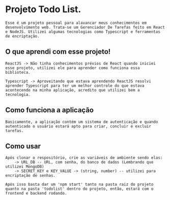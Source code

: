  <h1>Projeto Todo List.</h1>

    Esse é um projeto pessoal para alavancar meus conhecimentos em desenvolvimento web. Trata-se um Gerenciador De Tarefas feito em React e NodeJS. Utilizei algumas tecnologias como Typescript e ferramentas de encriptação. 

<h2>O que aprendi com esse projeto!</h2>

    ReactJS -> Não tinha conhecimentos prévios de React quando iniciei esse projeto, utilizei ele para aprender como funciona essa biblioteca. 
    
    Typescript -> Aproveitando que estava aprendendo ReactJS resolvi aprender Typescript para ter um melhor controle do que estava acontecendo na minha aplicação, acredito que utilizei bem a tecnologia. 

<h2>Como funciona a aplicação</h2>

    Basicamente, a aplicação contém um sistema de autenticação e quando autenticado o usuário estará apto para criar, concluir e excluir tarefas. 

<h2>Como usar</h2>

    Após clonar o respositório, crie as variáveis de ambiente sendo elas: 
        -> URL_DB -- URL, com senha, do banco de dados (Lembrando que utilizei MongoDB)
        -> SECRET_KEY e KEY_VALUE -> (string, number) -- utilizei para encriptação de senhas. 
    
    Após isso basta dar um 'npm start' tanto na pasta raiz do projeto quanto na pasta 'todolist' dentro do projeto, então, estará com o frontend e backend rodando. 